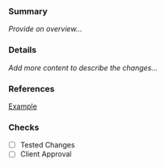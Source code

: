 ### Summary
_Provide on overview..._

### Details
_Add more content to describe the changes..._

### References
[Example](www.google.com)

### Checks
- [ ] Tested Changes
- [ ] Client Approval
